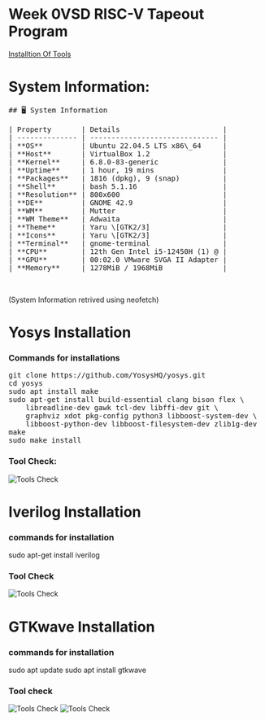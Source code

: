 # Week 0VSD RISC-V Tapeout Program
[Installtion Of Tools](https://www.vlsisystemdesign.com/soc-labs/)

# System Information:
<pre>## 🖥️ System Information

| Property       | Details                        |
| -------------- | ------------------------------ |
| **OS**         | Ubuntu 22.04.5 LTS x86\_64     |
| **Host**       | VirtualBox 1.2                 |
| **Kernel**     | 6.8.0-83-generic               |
| **Uptime**     | 1 hour, 19 mins                |
| **Packages**   | 1816 (dpkg), 9 (snap)          |
| **Shell**      | bash 5.1.16                    |
| **Resolution** | 800x600                        |
| **DE**         | GNOME 42.9                     |
| **WM**         | Mutter                         |
| **WM Theme**   | Adwaita                        |
| **Theme**      | Yaru \[GTK2/3]                 |
| **Icons**      | Yaru \[GTK2/3]                 |
| **Terminal**   | gnome-terminal                 |
| **CPU**        | 12th Gen Intel i5-12450H (1) @ |
| **GPU**        | 00:02.0 VMware SVGA II Adapter |
| **Memory**     | 1278MiB / 1968MiB              |


</pre>
(System Information retrived using neofetch)

# Yosys Installation
### Commands for installations
<pre>git clone https://github.com/YosysHQ/yosys.git
cd yosys 
sudo apt install make 
sudo apt-get install build-essential clang bison flex \
    libreadline-dev gawk tcl-dev libffi-dev git \
    graphviz xdot pkg-config python3 libboost-system-dev \
    libboost-python-dev libboost-filesystem-dev zlib1g-dev
make 
sudo make install</pre>
### Tool Check:
![Tools Check](https://github.com/thaaroonesaec24-crypto/Week-0-VLSI-Tape-Out/blob/main/pictures.png/Screenshot%20from%202025-09-19%2021-16-07.png)
# Iverilog Installation
### commands for installation
<prev>sudo apt-get install iverilog</prev>
### Tool Check
![Tools Check](https://github.com/thaaroonesaec24-crypto/Week-0-VLSI-Tape-Out/blob/main/pictures.png/Screenshot%20from%202025-09-19%2021-19-17.png)
# GTKwave Installation
### commands for installation
<prev>sudo apt update
sudo apt install gtkwave</prev>
### Tool check
![Tools Check](https://github.com/thaaroonesaec24-crypto/Week-0-VLSI-Tape-Out/blob/main/pictures.png/Screenshot%20from%202025-09-19%2021-21-23.png)
![Tools Check](https://github.com/thaaroonesaec24-crypto/Week-0-VLSI-Tape-Out/blob/main/pictures.png/Screenshot%20from%202025-09-19%2021-28-01%20(1).png)





